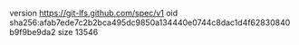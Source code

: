 version https://git-lfs.github.com/spec/v1
oid sha256:afab7ede7c2b2bca495dc9850a134440e0744c8dac1d4f62830840b9f9be9da2
size 13546
